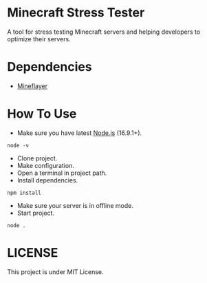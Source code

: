 # Minecraft Stress Tester
A tool for stress testing Minecraft servers and helping developers to optimize their servers.

# Dependencies
- [Mineflayer](https://github.com/PrismarineJS/mineflayer)

# How To Use
- Make sure you have latest [Node.js](https://nodejs.org/en/) (16.9.1+).
```
node -v
```
- Clone project.
- Make configuration.
- Open a terminal in project path.
- Install dependencies.
```
npm install
```
- Make sure your server is in offline mode.
- Start project.
```
node .
```

# LICENSE
This project is under MIT License.
